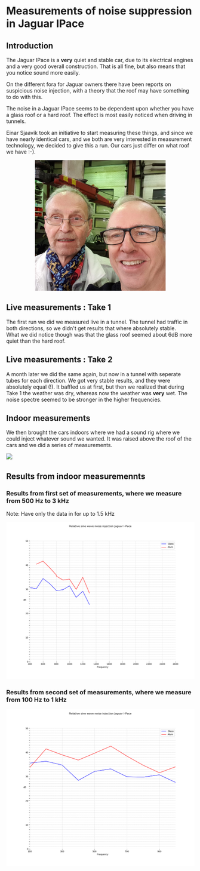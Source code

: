 #  Measurements of noise suppression in Jaguar IPace

##  Introduction

The Jaguar IPace is a **very** quiet and stable car, due to its electrical engines and a very good overall construction.  That is all fine, but also means that you notice sound more easily.

On the different fora for Jaguar owners there have been reports on suspicious noise injection, with a theory that the roof may have something to do with this.

The noise in a Jaguar IPace seems to be dependent upon whether you have a glass roof or a hard roof.  The effect is most easily noticed when driving in tunnels.

Einar Sjaavik took an initiative to start measuring these things, and since we have nearly identical cars, and we both are very interested in measurement technology, we decided to give this a run.  Our cars just differ on what roof we have :-).
<p align="center">
  <img src="Images/20191121_174904.jpg" width="350" />
</p>


## Live measurements : Take 1

The first run we did we measured live in a tunnel.  The tunnel had traffic in both directions, so we didn't get results that where absolutely stable.  
What we did notice though was that the glass roof seemed about 6dB more quiet than the hard roof.

## Live measurements : Take 2

A month later we did the same again, but now in a tunnel with seperate tubes for each direction.  We got very stable results, and they were absolutely equal (!).  It baffled us at first, but then we realized that during Take 1 the weather was dry, whereas now the weather was **very** wet. The noise spectre seemed to be stronger in the higher frequencies.  

## Indoor measurements

We then brought the cars indoors where we had a sound rig where we could inject whatever sound we wanted.  It was raised above the roof of the cars and we did a series of measurements.

![](Images/20191121_163742.jpg?raw=true)


## Results from indoor measuremennts

### Results from first set of measurements, where we measure from 500 Hz to 3 kHz

Note:  Have only the data in for up to 1.5 kHz

![](result.png)

### Results from second set of measurements, where we measure from 100 Hz to 1 kHz


![](resultLF.png)
